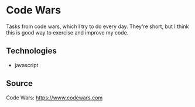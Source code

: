 # Code Wars

Tasks from code wars, which I try to do every day. They're short, but I think this is good way to exercise and improve my code. 

## Technologies

* javascript

## Source

Code Wars: https://www.codewars.com
